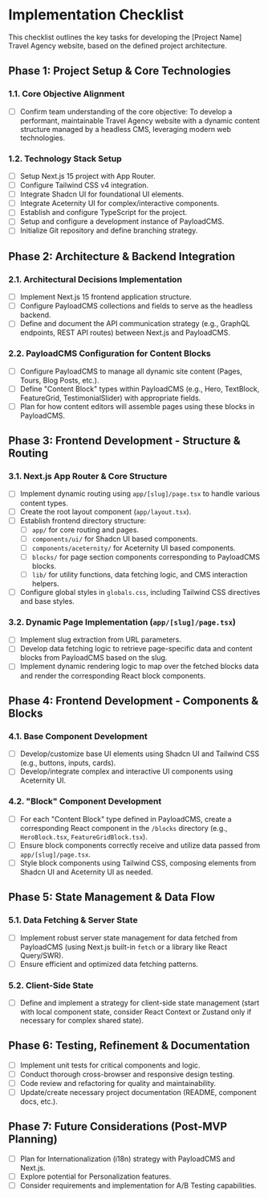 # Implementation Checklist

This checklist outlines the key tasks for developing the [Project Name] Travel Agency website, based on the defined project architecture.

## Phase 1: Project Setup & Core Technologies

### 1.1. Core Objective Alignment
- [ ] Confirm team understanding of the core objective: To develop a performant, maintainable Travel Agency website with a dynamic content structure managed by a headless CMS, leveraging modern web technologies.

### 1.2. Technology Stack Setup
- [ ] Setup Next.js 15 project with App Router.
- [ ] Configure Tailwind CSS v4 integration.
- [ ] Integrate Shadcn UI for foundational UI elements.
- [ ] Integrate Aceternity UI for complex/interactive components.
- [ ] Establish and configure TypeScript for the project.
- [ ] Setup and configure a development instance of PayloadCMS.
- [ ] Initialize Git repository and define branching strategy.

## Phase 2: Architecture & Backend Integration

### 2.1. Architectural Decisions Implementation
- [ ] Implement Next.js 15 frontend application structure.
- [ ] Configure PayloadCMS collections and fields to serve as the headless backend.
- [ ] Define and document the API communication strategy (e.g., GraphQL endpoints, REST API routes) between Next.js and PayloadCMS.

### 2.2. PayloadCMS Configuration for Content Blocks
- [ ] Configure PayloadCMS to manage all dynamic site content (Pages, Tours, Blog Posts, etc.).
- [ ] Define "Content Block" types within PayloadCMS (e.g., Hero, TextBlock, FeatureGrid, TestimonialSlider) with appropriate fields.
- [ ] Plan for how content editors will assemble pages using these blocks in PayloadCMS.

## Phase 3: Frontend Development - Structure & Routing

### 3.1. Next.js App Router & Core Structure
- [ ] Implement dynamic routing using `app/[slug]/page.tsx` to handle various content types.
- [ ] Create the root layout component (`app/layout.tsx`).
- [ ] Establish frontend directory structure:
    - [ ] `app/` for core routing and pages.
    - [ ] `components/ui/` for Shadcn UI based components.
    - [ ] `components/aceternity/` for Aceternity UI based components.
    - [ ] `blocks/` for page section components corresponding to PayloadCMS blocks.
    - [ ] `lib/` for utility functions, data fetching logic, and CMS interaction helpers.
- [ ] Configure global styles in `globals.css`, including Tailwind CSS directives and base styles.

### 3.2. Dynamic Page Implementation (`app/[slug]/page.tsx`)
- [ ] Implement slug extraction from URL parameters.
- [ ] Develop data fetching logic to retrieve page-specific data and content blocks from PayloadCMS based on the slug.
- [ ] Implement dynamic rendering logic to map over the fetched blocks data and render the corresponding React block components.

## Phase 4: Frontend Development - Components & Blocks

### 4.1. Base Component Development
- [ ] Develop/customize base UI elements using Shadcn UI and Tailwind CSS (e.g., buttons, inputs, cards).
- [ ] Develop/integrate complex and interactive UI components using Aceternity UI.

### 4.2. "Block" Component Development
- [ ] For each "Content Block" type defined in PayloadCMS, create a corresponding React component in the `/blocks` directory (e.g., `HeroBlock.tsx`, `FeatureGridBlock.tsx`).
- [ ] Ensure block components correctly receive and utilize data passed from `app/[slug]/page.tsx`.
- [ ] Style block components using Tailwind CSS, composing elements from Shadcn UI and Aceternity UI as needed.

## Phase 5: State Management & Data Flow

### 5.1. Data Fetching & Server State
- [ ] Implement robust server state management for data fetched from PayloadCMS (using Next.js built-in `fetch` or a library like React Query/SWR).
- [ ] Ensure efficient and optimized data fetching patterns.

### 5.2. Client-Side State
- [ ] Define and implement a strategy for client-side state management (start with local component state, consider React Context or Zustand only if necessary for complex shared state).

## Phase 6: Testing, Refinement & Documentation
- [ ] Implement unit tests for critical components and logic.
- [ ] Conduct thorough cross-browser and responsive design testing.
- [ ] Code review and refactoring for quality and maintainability.
- [ ] Update/create necessary project documentation (README, component docs, etc.).

## Phase 7: Future Considerations (Post-MVP Planning)
- [ ] Plan for Internationalization (i18n) strategy with PayloadCMS and Next.js.
- [ ] Explore potential for Personalization features.
- [ ] Consider requirements and implementation for A/B Testing capabilities. 